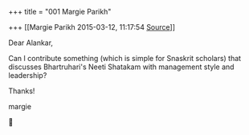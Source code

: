+++
title = "001 Margie Parikh"

+++
[[Margie Parikh	2015-03-12, 11:17:54 [Source](https://groups.google.com/g/samskrita/c/z-jKGEv3AfA)]]



Dear Alankar,

  

Can I contribute something (which is simple for Snaskrit scholars) that discusses Bhartruhari's Neeti Shatakam with management style and leadership?

Thanks!

margie



